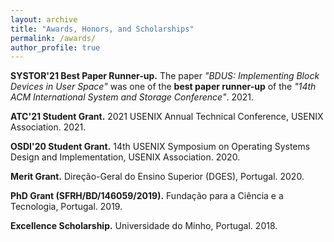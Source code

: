 ```yaml
---
layout: archive
title: "Awards, Honors, and Scholarships"
permalink: /awards/
author_profile: true
---
```


**SYSTOR'21 Best Paper Runner-up.** The paper *"BDUS: Implementing Block Devices in User Space"* was one of the **best paper runner-up** of the *"14th ACM International System and Storage Conference"*. 2021.    

**ATC'21 Student Grant.** 2021 USENIX Annual Technical Conference, USENIX Association. 2021.    

**OSDI'20 Student Grant.** 14th USENIX Symposium on Operating Systems Design and Implementation, USENIX Association. 2020.

**Merit Grant.** Direção-Geral do Ensino Superior (DGES), Portugal. 2020.

**PhD Grant (SFRH/BD/146059/2019).** Fundação para a Ciência e a Tecnologia, Portugal. 2019.

**Excellence Scholarship.** Universidade do Minho, Portugal. 2018.